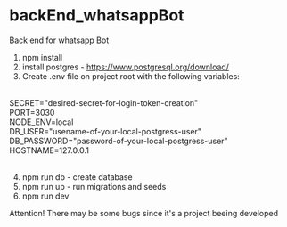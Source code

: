 # backEnd_whatsappBot
Back end for whatsapp Bot

1) npm install
2) install postgres - https://www.postgresql.org/download/
3) Create .env file on project root with the following variables:
</br>
SECRET="desired-secret-for-login-token-creation"
</br>
PORT=3030
</br>
NODE_ENV=local
</br>
DB_USER="usename-of-your-local-postgress-user"
</br>
DB_PASSWORD="password-of-your-local-postgress-user"
</br>
HOSTNAME=127.0.0.1
</br>
</br>

4) npm run db - create database
5) npm run up - run migrations and seeds
6) npm run dev


Attention!
There may be some bugs since it's a project beeing developed
